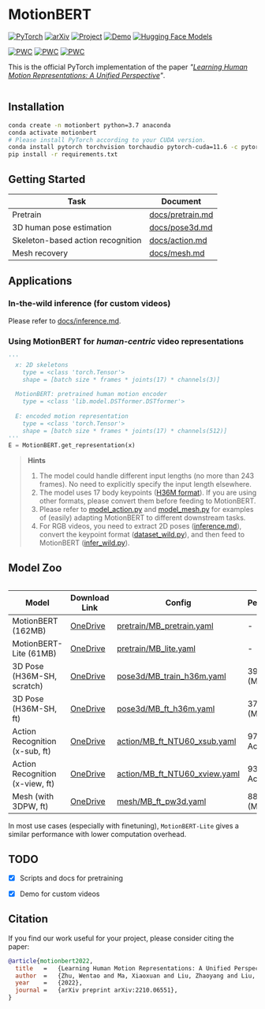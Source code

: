 # MotionBERT

<a href="https://pytorch.org/get-started/locally/"><img alt="PyTorch" src="https://img.shields.io/badge/PyTorch-ee4c2c?logo=pytorch&logoColor=white"></a> [![arXiv](https://img.shields.io/badge/arXiv-2210.06551-b31b1b.svg)](https://arxiv.org/abs/2210.06551) <a href="https://motionbert.github.io/"><img alt="Project" src="https://img.shields.io/badge/-Project%20Page-lightgrey?logo=Google%20Chrome&color=informational&logoColor=white"></a> <a href="https://youtu.be/slSPQ9hNLjM"><img alt="Demo" src="https://img.shields.io/badge/-Demo-ea3323?logo=youtube"></a> [![Hugging Face Models](https://img.shields.io/badge/%F0%9F%A4%97%20Hugging%20Face-Models-ffab41)](https://huggingface.co/walterzhu/MotionBERT)

[![PWC](https://img.shields.io/endpoint.svg?url=https://paperswithcode.com/badge/motionbert-unified-pretraining-for-human/monocular-3d-human-pose-estimation-on-human3)](https://paperswithcode.com/sota/monocular-3d-human-pose-estimation-on-human3?p=motionbert-unified-pretraining-for-human)
[![PWC](https://img.shields.io/endpoint.svg?url=https://paperswithcode.com/badge/motionbert-unified-pretraining-for-human/one-shot-3d-action-recognition-on-ntu-rgbd)](https://paperswithcode.com/sota/one-shot-3d-action-recognition-on-ntu-rgbd?p=motionbert-unified-pretraining-for-human)
[![PWC](https://img.shields.io/endpoint.svg?url=https://paperswithcode.com/badge/motionbert-unified-pretraining-for-human/3d-human-pose-estimation-on-3dpw)](https://paperswithcode.com/sota/3d-human-pose-estimation-on-3dpw?p=motionbert-unified-pretraining-for-human)

This is the official PyTorch implementation of the paper *"[Learning Human Motion Representations: A Unified Perspective](https://arxiv.org/pdf/2210.06551.pdf)"*.

<img src="https://motionbert.github.io/assets/teaser.gif" alt="" style="zoom: 60%;" />

## Installation

```bash
conda create -n motionbert python=3.7 anaconda
conda activate motionbert
# Please install PyTorch according to your CUDA version.
conda install pytorch torchvision torchaudio pytorch-cuda=11.6 -c pytorch -c nvidia
pip install -r requirements.txt
```



## Getting Started

| Task                              | Document                                                     |
| --------------------------------- | ------------------------------------------------------------ |
| Pretrain                          | [docs/pretrain.md](docs/pretrain.md)                                                          |
| 3D human pose estimation          | [docs/pose3d.md](docs/pose3d.md) |
| Skeleton-based action recognition | [docs/action.md](docs/action.md) |
| Mesh recovery                     | [docs/mesh.md](docs/mesh.md) |



## Applications

### In-the-wild inference (for custom videos)

Please refer to [docs/inference.md](docs/inference.md).

### Using MotionBERT for *human-centric* video representations

```python
'''	    
  x: 2D skeletons 
    type = <class 'torch.Tensor'>
    shape = [batch size * frames * joints(17) * channels(3)]
    
  MotionBERT: pretrained human motion encoder
    type = <class 'lib.model.DSTformer.DSTformer'>
    
  E: encoded motion representation
    type = <class 'torch.Tensor'>
    shape = [batch size * frames * joints(17) * channels(512)]
'''
E = MotionBERT.get_representation(x)
```



> **Hints**
>
> 1. The model could handle different input lengths (no more than 243 frames). No need to explicitly specify the input length elsewhere.
> 2. The model uses 17 body keypoints ([H36M format](https://github.com/JimmySuen/integral-human-pose/blob/master/pytorch_projects/common_pytorch/dataset/hm36.py#L32)). If you are using other formats, please convert them before feeding to MotionBERT. 
> 3. Please refer to [model_action.py](lib/model/model_action.py) and [model_mesh.py](lib/model/model_mesh.py) for examples of (easily) adapting MotionBERT to different downstream tasks.
> 4. For RGB videos, you need to extract 2D poses ([inference.md](docs/inference.md)), convert the keypoint format ([dataset_wild.py](lib/data/dataset_wild.py)), and then feed to MotionBERT ([infer_wild.py](infer_wild.py)).
>



## Model Zoo

<img src="https://motionbert.github.io/assets/demo.gif" alt="" style="zoom: 50%;" />

| Model                           | Download Link                                                | Config                                                       | Performance      |
| ------------------------------- | ------------------------------------------------------------ | ------------------------------------------------------------ | ---------------- |
| MotionBERT (162MB)              | [OneDrive](https://1drv.ms/f/s!AvAdh0LSjEOlgS425shtVi9e5reN?e=6UeBa2) | [pretrain/MB_pretrain.yaml](configs/pretrain/MB_pretrain.yaml) | -                |
| MotionBERT-Lite (61MB)          | [OneDrive](https://1drv.ms/f/s!AvAdh0LSjEOlgS27Ydcbpxlkl0ng?e=rq2Btn) | [pretrain/MB_lite.yaml](configs/pretrain/MB_lite.yaml)       | -                |
| 3D Pose (H36M-SH, scratch)      | [OneDrive](https://1drv.ms/f/s!AvAdh0LSjEOlgSvNejMQ0OHxMGZC?e=KcwBk1) | [pose3d/MB_train_h36m.yaml](configs/pose3d/MB_train_h36m.yaml) | 39.2mm (MPJPE)   |
| 3D Pose (H36M-SH, ft)           | [OneDrive](https://1drv.ms/f/s!AvAdh0LSjEOlgSoTqtyR5Zsgi8_Z?e=rn4VJf) | [pose3d/MB_ft_h36m.yaml](configs/pose3d/MB_ft_h36m.yaml)     | 37.2mm (MPJPE)   |
| Action Recognition (x-sub, ft)  | [OneDrive](https://1drv.ms/f/s!AvAdh0LSjEOlgTX23yT_NO7RiZz-?e=nX6w2j) | [action/MB_ft_NTU60_xsub.yaml](configs/action/MB_ft_NTU60_xsub.yaml) | 97.2% (Top1 Acc) |
| Action Recognition (x-view, ft) | [OneDrive](https://1drv.ms/f/s!AvAdh0LSjEOlgTaNiXw2Nal-g37M?e=lSkE4T) | [action/MB_ft_NTU60_xview.yaml](configs/action/MB_ft_NTU60_xview.yaml) | 93.0% (Top1 Acc) |
| Mesh (with 3DPW, ft)            | [OneDrive](https://1drv.ms/f/s!AvAdh0LSjEOlgTmgYNslCDWMNQi9?e=WjcB1F) | [mesh/MB_ft_pw3d.yaml](configs/mesh/MB_ft_pw3d.yaml)              | 88.1mm (MPVE)    |

In most use cases (especially with finetuning), `MotionBERT-Lite` gives a similar performance with lower computation overhead. 



## TODO

- [x] Scripts and docs for pretraining

- [x] Demo for custom videos



## Citation

If you find our work useful for your project, please consider citing the paper:

```bibtex
@article{motionbert2022,
  title   =   {Learning Human Motion Representations: A Unified Perspective}, 
  author  =   {Zhu, Wentao and Ma, Xiaoxuan and Liu, Zhaoyang and Liu, Libin and Wu, Wayne and Wang, Yizhou},
  year    =   {2022},
  journal =   {arXiv preprint arXiv:2210.06551},
}
```

